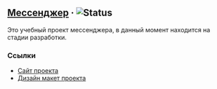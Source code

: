 ## [Мессенджер](https://agitated-clarke-97371f.netlify.app/) &middot; ![Status](https://img.shields.io/badge/ststus-development-orange)

Это учебный проект мессенджера, в данный момент находится на стадии разработки.

### Ссылки

- [Сайт проекта](https://agitated-clarke-97371f.netlify.app/)
- [Дизайн макет проекта](https://www.figma.com/file/CzBFjRK82FoIRlVhHeeOWx/Chat?node-id=0%3A1)
